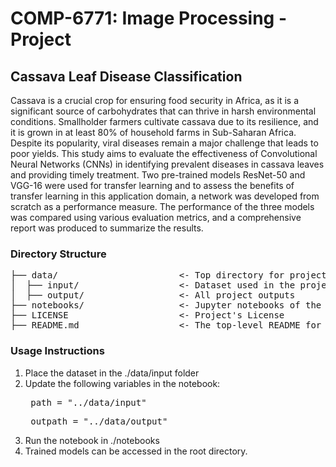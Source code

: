 # COMP-6771: Image Processing - Project

## Cassava Leaf Disease Classification

Cassava is a crucial crop for ensuring food security in Africa, as it is a significant source of carbohydrates that can thrive in harsh environmental conditions. Smallholder farmers cultivate cassava due to its resilience, and it is grown in at least 80% of household farms in Sub-Saharan Africa. Despite its popularity, viral diseases remain a major challenge that leads to poor yields. This study aims to evaluate the effectiveness of Convolutional Neural Networks (CNNs) in identifying prevalent diseases in cassava leaves and providing timely treatment. Two pre-trained models ResNet-50 and VGG-16 were used for transfer learning and to assess the benefits of transfer learning in this application domain, a network was developed from scratch as a performance measure. The performance of the three models was compared using various evaluation metrics, and a comprehensive report was produced to summarize the results.

### Directory Structure

<pre>
├── data/                       <- Top directory for project data files
│  ├── input/                   <- Dataset used in the project
│  ├── output/                  <- All project outputs
├── notebooks/                  <- Jupyter notebooks of the project
├── LICENSE                     <- Project's License
├── README.md                   <- The top-level README for the project
</pre>

### Usage Instructions

1. Place the dataset in the ./data/input folder
2. Update the following variables in the notebook:
   <pre> path = "../data/input" </pre>
   <pre> outpath = "../data/output" </pre>
3. Run the notebook in ./notebooks
4. Trained models can be accessed in the root directory.
